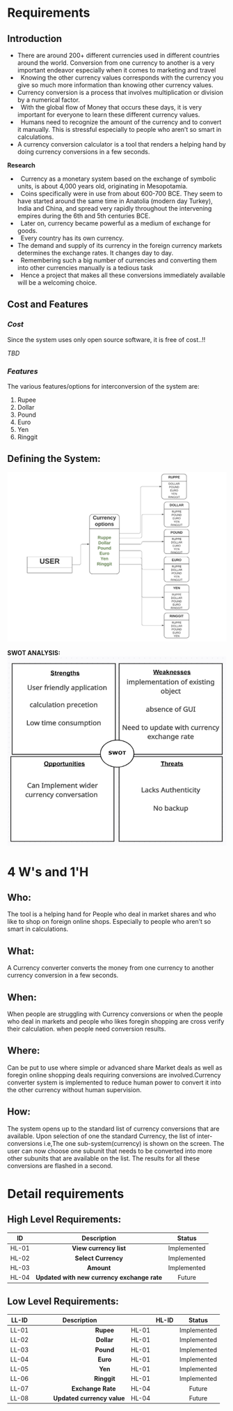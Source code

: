 ﻿# **Requirements**
## **Introduction**
- There are around 200+ different currencies used in different countries around the world. Conversion from one currency to another is a very important endeavor especially when it comes to marketing and travel
- ` `Knowing the other currency values corresponds with the currency you give so much more information than knowing other currency values.
- Currency conversion is a process that involves multiplication or division by a numerical factor.
- ` `With the global flow of Money that occurs these days, it is very important for everyone to learn these different currency values.
- ` `Humans need to recognize the amount of the currency and to convert it manually. This is stressful especially to people who aren’t so smart in calculations.
- A currency conversion calculator is a tool that renders a helping hand by doing currency conversions in a few seconds.

**Research**

- ` `Currency as a monetary system based on the exchange of symbolic units, is about 4,000 years old, originating in Mesopotamia.
- ` `Coins specifically were in use from about 600-700 BCE. They seem to have   started around the same time in Anatolia (modern day Turkey), India and China, and spread very rapidly throughout the intervening empires during the 6th and 5th centuries BCE.
- ` `Later on, currency became powerful as a medium of exchange for goods.
- ` `Every country has its own currency.
- The demand and supply of its currency in the foreign currency markets determines the exchange rates. It changes day to day.
- ` `Remembering such a big number of currencies and converting them into other currencies manually is a tedious task
- ` `Hence a project that makes all these conversions immediately available will be a welcoming choice.
##
## **Cost and Features**
### ***Cost***
Since the system uses only open source software, it is free of cost..!!

*TBD*
### ***Features***
The various features/options for interconversion of the system are:

1. Rupee
1. Dollar
1. Pound
1. Euro
1. Yen
1. Ringgit
##
## **Defining the System:**
![Defining the system](https://github.com/REENASURYA/Currency-converter/blob/b840b4623a15341c09dc9d74ebd51cdc14fe1c8c/1.Requirements/system%20diagram.jpeg)

**SWOT ANALYSIS:**
![SWOT](https://github.com/REENASURYA/Currency-converter/blob/fb04bf2cbe2385ea48b111b330e5fff0ec22f9c7/1.Requirements/SWOT.png)
# **4 W's and 1'H**
## **Who:**
The tool is a helping hand for People who deal in market shares and who like to shop on foreign online shops. Especially to people who aren’t so smart in calculations. 
## **What:**
A Currency converter converts the money from one currency to another currency conversion in a few seconds.
## **When:**
When people are struggling with Currency conversions or when the people who deal in markets and people who likes foregin shopping are cross verify their calculation. when people need conversion results.
## **Where:**
Can be put to use where simple or advanced share Market deals as well as foregin online shopping deals  requiring conversions are involved.Currency converter system is implemented to reduce human power to convert it into the other currency without human supervision.
## **How:**
The system opens up to the standard list of currency conversions that are available. Upon selection of one the standard Currency, the list of inter-conversions i.e,The one sub-system(currency) is shown on the screen. The user can now choose one subunit that needs to be converted into more other subunits that are available on the list. The results for all these conversions are flashed in a second.
# **Detail requirements**
## **High Level Requirements:**


|**ID**|**Description**|**Status**|
| :-: | :-: | :-: |
|HL-01|**View currency list**|Implemented|
|HL-02|**Select Currency**|Implemented|
|HL-03|**Amount**|Implemented|
|HL-04|**Updated with new currency exchange rate**|Future|

## **Low Level Requirements:**


|**LL-ID**|**Description**|`        `**HL-ID**|**Status**|
| :-: | :-: | :- | :-: |
|LL-01|`                `**Rupee**|HL-01|Implemented|
|LL-02|`                `**Dollar**|HL-01|Implemented|
|LL-03|`                `**Pound**|HL-01|Implemented|
|LL-04|`                `**Euro**|HL-01|Implemented|
|LL-05|`                `**Yen**|HL-01|Implemented|
|LL-06|`                `**Ringgit**|HL-01|Implemented|
|LL-07|`         `**Exchange Rate**|HL-04|Future|
|LL-08|`      `**Updated currency value**|HL-04|Future|

